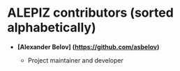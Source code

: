 ALEPIZ contributors (sorted alphabetically)
============================================

* **[Alexander Belov] (https://github.com/asbelov)**

  * Project maintainer and developer

